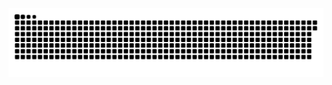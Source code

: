 <picture>
  <source media="(prefers-color-scheme: dark)" srcset="https://raw.githubusercontent.com/MarineHakobyan/MarineHakobyan/c73a4280fedf4ee7e8ba41adedda6f96500e23e7/github-contribution-grid-snake-dark.svg" />
  <source media="(prefers-color-scheme: light)" srcset="https://raw.githubusercontent.com/MarineHakobyan/MarineHakobyan/c73a4280fedf4ee7e8ba41adedda6f96500e23e7/github-contribution-grid-snake.svg" />
  <img alt="github-snake" src="https://raw.githubusercontent.com/MarineHakobyan/MarineHakobyan/c73a4280fedf4ee7e8ba41adedda6f96500e23e7/github-contribution-grid-snake-dark.svg" />
</picture>
